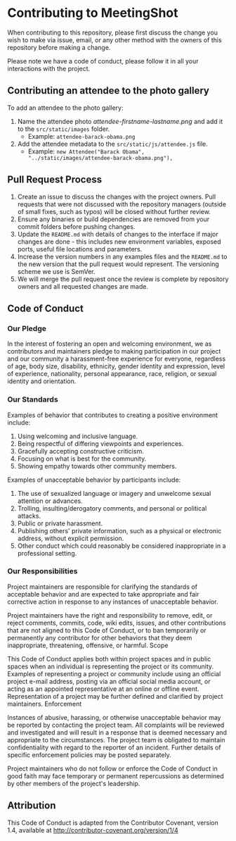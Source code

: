 # Contributing to MeetingShot

When contributing to this repository, please first discuss the change you wish to make via issue, email, or any other method with the owners of this repository before making a change.

Please note we have a code of conduct, please follow it in all your interactions with the project.

## Contributing an attendee to the photo gallery

To add an attendee to the photo gallery:

1. Name the attendee photo _attendee-firstname-lastname.png_ and add it to the `src/static/images` folder.
   * Example: `attendee-barack-obama.png`
2. Add the attendee metadata to the `src/static/js/attendee.js` file.
   * Example: `new Attendee("Barack Obama", "../static/images/attendee-barack-obama.png"),`

## Pull Request Process

1. Create an issue to discuss the changes with the project owners. Pull requests that were not discussed with the repository managers (outside of small fixes, such as typos) will be closed without further review.
1. Ensure any binaries or build dependencies are removed from your commit folders before pushing changes.
1. Update the `README.md` with details of changes to the interface if major changes are done - this includes new environment variables, exposed ports, useful file locations and parameters.
1. Increase the version numbers in any examples files and the `README.md` to the new version that the pull request would represent. The versioning scheme we use is SemVer.
1. We will merge the pull request once the review is complete by repository owners and all requested changes are made.

## Code of Conduct

### Our Pledge

In the interest of fostering an open and welcoming environment, we as contributors and maintainers pledge to making participation in our project and our community a harassment-free experience for everyone, regardless of age, body size, disability, ethnicity, gender identity and expression, level of experience, nationality, personal appearance, race, religion, or sexual identity and orientation.

### Our Standards

Examples of behavior that contributes to creating a positive environment include:

1. Using welcoming and inclusive language.
1. Being respectful of differing viewpoints and experiences.
1. Gracefully accepting constructive criticism.
1. Focusing on what is best for the community.
1. Showing empathy towards other community members.

Examples of unacceptable behavior by participants include:

1. The use of sexualized language or imagery and unwelcome sexual attention or advances.
1. Trolling, insulting/derogatory comments, and personal or political attacks.
1. Public or private harassment.
1. Publishing others' private information, such as a physical or electronic address, without explicit permission.
1. Other conduct which could reasonably be considered inappropriate in a professional setting.

### Our Responsibilities

Project maintainers are responsible for clarifying the standards of acceptable behavior and are expected to take appropriate and fair corrective action in response to any instances of unacceptable behavior.

Project maintainers have the right and responsibility to remove, edit, or reject comments, commits, code, wiki edits, issues, and other contributions that are not aligned to this Code of Conduct, or to ban temporarily or permanently any contributor for other behaviors that they deem inappropriate, threatening, offensive, or harmful.
Scope

This Code of Conduct applies both within project spaces and in public spaces when an individual is representing the project or its community. Examples of representing a project or community include using an official project e-mail address, posting via an official social media account, or acting as an appointed representative at an online or offline event. Representation of a project may be further defined and clarified by project maintainers.
Enforcement

Instances of abusive, harassing, or otherwise unacceptable behavior may be reported by contacting the project team. All complaints will be reviewed and investigated and will result in a response that is deemed necessary and appropriate to the circumstances. The project team is obligated to maintain confidentiality with regard to the reporter of an incident. Further details of specific enforcement policies may be posted separately.

Project maintainers who do not follow or enforce the Code of Conduct in good faith may face temporary or permanent repercussions as determined by other members of the project's leadership.

## Attribution

This Code of Conduct is adapted from the Contributor Covenant, version 1.4, available at http://contributor-covenant.org/version/1/4
